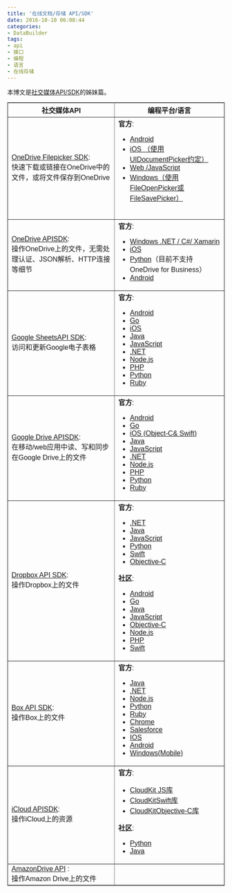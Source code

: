 ```yaml
---
title: '在线文档/存储 API/SDK'
date: 2016-10-10 06:08:44
categories: 
- DataBuilder
tags: 
- api
- 接口
- 编程
- 语言
- 在线存储
---
```

本博文是[社交媒体API/SDK](/post/社交媒体api_sdk)的姊妹篇。

<table border="1" cellpadding="4" cellspacing="0" frame="border" rules="all" summary="" style="font-family: Arial, Verdana, sans-serif; border-collapse: collapse; border-width: 1px; margin-top: 7pt;"><tbody><tr><th>社交媒体API</th><th>编程平台/语言</th></tr><tr><td><a href="https://dev.onedrive.com/SDKs.htm">OneDrive Filepicker SDK</a>:<br>快速下载或链接在OneDrive中的文件，或将文件保存到OneDrive</td><td><strong>官方</strong>:<br><ul><li><a href="https://dev.onedrive.com/sdk/android-picker/android-picker-overview.htm">Android</a></li><li><a href="https://developer.apple.com/library/ios/documentation/FileManagement/Conceptual/DocumentPickerProgrammingGuide/AccessingDocuments/AccessingDocuments.html">iOS （使用UIDocumentPicker约定）</a></li><li><a href="https://dev.onedrive.com/sdk/js-v7/js-picker-overview.htm">Web /JavaScript</a></li><li><a href="https://msdn.microsoft.com/library/windows/apps/br207847">Windows（使用FileOpenPicker或 FileSavePicker）</a></li></ul><br></td></tr><tr><td><a href="https://dev.onedrive.com/SDKs.htm">OneDrive APISDK</a>:<br>操作OneDrive上的文件，无需处理认证、JSON解析、HTTP连接等细节</td><td><strong>官方</strong>:<br><ul><li><a href="https://github.com/onedrive/onedrive-sdk-csharp">Windows .NET / C#/ Xamarin</a></li><li><a href="https://github.com/onedrive/onedrive-sdk-ios">iOS</a></li><li><a href="https://github.com/onedrive/onedrive-sdk-python">Python</a>（目前不支持OneDrive for Business）</li><li><a href="https://github.com/onedrive/onedrive-sdk-android">Android</a></li></ul></td></tr><tr><td><a href="https://developers.google.com/sheets/">Google SheetsAPI SDK</a>:<br>访问和更新Google电子表格</td><td><strong>官方</strong>:<br><ul><li><a href="https://developers.google.com/sheets/quickstart/android">Android</a></li><li><a href="https://developers.google.com/sheets/guides/libraries">Go</a></li><li><a href="https://developers.google.com/sheets/guides/libraries">iOS</a></li><li><a href="https://developers.google.com/sheets/guides/libraries">Java</a></li><li><a href="https://developers.google.com/sheets/guides/libraries">JavaScript</a></li><li><a href="https://developers.google.com/sheets/guides/libraries">.NET</a></li><li><a href="https://developers.google.com/sheets/guides/libraries">Node.js</a></li><li><a href="https://developers.google.com/sheets/guides/libraries">PHP</a></li><li><a href="https://developers.google.com/sheets/guides/libraries">Python</a></li><li><a href="https://developers.google.com/sheets/guides/libraries">Ruby</a></li></ul></td></tr><tr><td><a href="https://developers.google.com/drive/">Google Drive APISDK</a>:<br>在移动/web应用中读、写和同步在Google Drive上的文件</td><td><strong>官方</strong>:<br><ul><li><a href="https://developers.google.com/drive/android/quickstart">Android</a></li><li><a href="https://developers.google.com/drive/go/quickstart">Go</a></li><li><a href="https://developers.google.com/drive/ios/quickstart">iOS (Object-C&amp; Swift)</a></li><li><a href="https://developers.google.com/drive/java/quickstart">Java</a></li><li><a href="https://developers.google.com/drive/v3/web/quickstart/js">JavaScript</a></li><li><a href="https://developers.google.com/drive/dotnet/quickstart">.NET</a></li><li><a href="https://developers.google.com/drive/v3/web/quickstart/nodejs">Node.js</a></li><li><a href="https://developers.google.com/drive/v3/web/quickstart/php">PHP</a></li><li><a href="https://developers.google.com/drive/v3/web/quickstart/python">Python</a></li><li><a href="https://developers.google.com/drive/v3/web/quickstart/ruby">Ruby</a></li></ul></td></tr><tr><td><a href="https://www.dropbox.com/developers">Dropbox API SDK</a>:<br>操作Dropbox上的文件</td><td><strong>官方</strong>:<br><ul><li><a href="https://www.dropbox.com/developers/documentation/dotnet">.NET</a></li><li><a href="https://www.dropbox.com/developers/documentation/java">Java</a></li><li><a href="https://www.dropbox.com/developers/documentation/javascript">JavaScript</a></li><li><a href="https://www.dropbox.com/developers/documentation/python">Python</a></li><li><a href="https://www.dropbox.com/developers/documentation/swift">Swift</a></li><li><a href="https://www.dropbox.com/developers/documentation/objective-c">Objective-C</a></li></ul><strong>社区</strong>:<br><ul><li><a href="https://www.dropbox.com/developers/documentation/communitysdks">Android</a></li><li><a href="https://www.dropbox.com/developers/documentation/communitysdks">Go</a></li><li><a href="https://www.dropbox.com/developers/documentation/communitysdks">Java</a></li><li><a href="https://www.dropbox.com/developers/documentation/communitysdks">JavaScript</a></li><li><a href="https://www.dropbox.com/developers/documentation/communitysdks">Objective-C</a></li><li><a href="https://www.dropbox.com/developers/documentation/communitysdks">Node.js</a></li><li><a href="https://www.dropbox.com/developers/documentation/communitysdks">PHP</a></li><li><a href="https://www.dropbox.com/developers/documentation/communitysdks">Swift</a></li></ul></td></tr><tr><td><a href="https://docs.box.com/page/sdks">Box API SDK</a>:<br>操作Box上的文件</td><td><strong>官方</strong>:<br><ul><li><a href="https://github.com/box/box-java-sdk">Java</a></li><li><a href="https://github.com/box/box-windows-sdk-v2">.NET</a></li><li><a href="https://github.com/box/box-node-sdk/">Node.js</a></li><li><a href="https://github.com/box/box-python-sdk">Python</a></li><li><a href="https://github.com/cburnette/boxr">Ruby</a></li><li><a href="https://github.com/box/Chrome-App-SDK">Chrome</a></li><li><a href="https://github.com/box/box-salesforce-sdk">Salesforce</a></li><li><a href="https://github.com/box/box-ios-content-sdk">IOS</a></li><li><a href="https://github.com/box/box-android-sdk">Android</a></li><li><a href="https://github.com/box/box-windows-sdk-v2">Windows(Mobile)</a></li></ul></td></tr><tr><td><a href="https://developer.apple.com/icloud/">iCloud APISDK</a>:<br>操作iCloud上的资源</td><td><strong>官方</strong>:<br><ul><li><a href="https://cdn.apple-cloudkit.com/cloudkit-catalog/#readme/CloudKit-on-the-web">CloudKit JS库</a></li><li><a href="https://developer.apple.com/reference/cloudkit">CloudKitSwift库</a></li><li><a href="https://developer.apple.com/reference/cloudkit?language=objc">CloudKitObjective-C库</a></li></ul><strong>社区</strong>:<br><ul><li><a href="https://github.com/picklepete/pyicloud">Python</a></li><li><a href="https://github.com/tmyroadctfig/icloud4j">Java</a></li></ul></td></tr><tr><td><a href="https://developer.amazon.com/amazon-drive">AmazonDrive API</a> :<br>操作Amazon Drive上的文件</td><td></td></tr></tbody></table>
